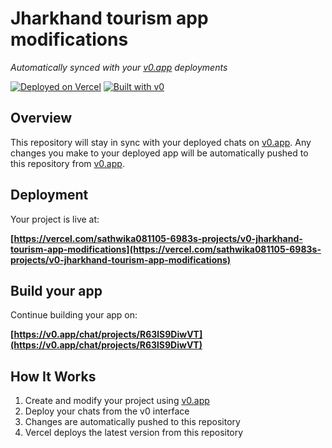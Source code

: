 # Jharkhand tourism app modifications

*Automatically synced with your [v0.app](https://v0.app) deployments*

[![Deployed on Vercel](https://img.shields.io/badge/Deployed%20on-Vercel-black?style=for-the-badge&logo=vercel)](https://vercel.com/sathwika081105-6983s-projects/v0-jharkhand-tourism-app-modifications)
[![Built with v0](https://img.shields.io/badge/Built%20with-v0.app-black?style=for-the-badge)](https://v0.app/chat/projects/R63lS9DiwVT)

## Overview

This repository will stay in sync with your deployed chats on [v0.app](https://v0.app).
Any changes you make to your deployed app will be automatically pushed to this repository from [v0.app](https://v0.app).

## Deployment

Your project is live at:

**[https://vercel.com/sathwika081105-6983s-projects/v0-jharkhand-tourism-app-modifications](https://vercel.com/sathwika081105-6983s-projects/v0-jharkhand-tourism-app-modifications)**

## Build your app

Continue building your app on:

**[https://v0.app/chat/projects/R63lS9DiwVT](https://v0.app/chat/projects/R63lS9DiwVT)**

## How It Works

1. Create and modify your project using [v0.app](https://v0.app)
2. Deploy your chats from the v0 interface
3. Changes are automatically pushed to this repository
4. Vercel deploys the latest version from this repository